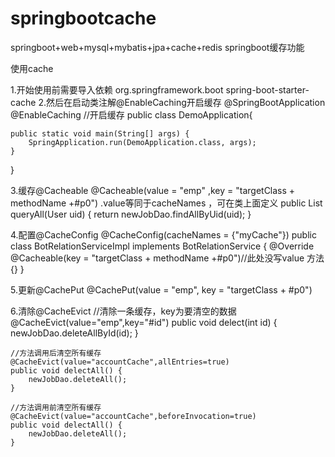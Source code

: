 # springbootcache
springboot+web+mysql+mybatis+jpa+cache+redis
springboot缓存功能

使用cache

1.开始使用前需要导入依赖
<dependency>
    <groupId>org.springframework.boot</groupId>
    <artifactId>spring-boot-starter-cache</artifactId>
</dependency>
2.然后在启动类注解@EnableCaching开启缓存
@SpringBootApplication
@EnableCaching  //开启缓存
public class DemoApplication{

    public static void main(String[] args) {
        SpringApplication.run(DemoApplication.class, args);
    }

}

3.缓存@Cacheable
@Cacheable(value = "emp" ,key = "targetClass + methodName +#p0")             .value等同于cacheNames ，可在类上面定义
    public List<NewJob> queryAll(User uid) {
        return newJobDao.findAllByUid(uid);
    }


4.配置@CacheConfig
@CacheConfig(cacheNames = {"myCache"})
public class BotRelationServiceImpl implements BotRelationService {
    @Override
    @Cacheable(key = "targetClass + methodName +#p0")//此处没写value
    方法{}
}

5.更新@CachePut
@CachePut(value = "emp", key = "targetClass + #p0")

6.清除@CacheEvict
  //清除一条缓存，key为要清空的数据
    @CacheEvict(value="emp",key="#id")
    public void delect(int id) {
        newJobDao.deleteAllById(id);
    }

    //方法调用后清空所有缓存
    @CacheEvict(value="accountCache",allEntries=true)
    public void delectAll() {
        newJobDao.deleteAll();
    }

    //方法调用前清空所有缓存
    @CacheEvict(value="accountCache",beforeInvocation=true)
    public void delectAll() {
        newJobDao.deleteAll();
    }
